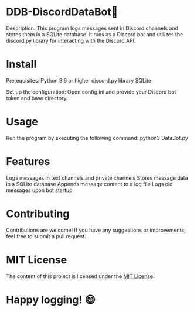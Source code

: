 # DDB-DiscordDataBot🤖

Description:
This program logs messages sent in Discord channels and stores them in a SQLite database. It runs as a Discord bot and utilizes the discord.py library for interacting with the Discord API.

# Install

Prerequisites:
Python 3.6 or higher
discord.py library
SQLite

Set up the configuration:
Open config.ini and provide your Discord bot token and base directory.

# Usage

Run the program by executing the following command:
python3 DataBot.py

# Features

Logs messages in text channels and private channels
Stores message data in a SQLite database
Appends message content to a log file
Logs old messages upon bot startup

# Contributing
Contributions are welcome! If you have any suggestions or improvements, feel free to submit a pull request.

# MIT License
The content of this project is licensed under the [MIT License](LICENSE).

# Happy logging! 😄

